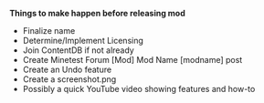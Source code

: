 **Things to make happen before releasing mod**
- Finalize name
- Determine/Implement Licensing
- Join ContentDB if not already
- Create Minetest Forum [Mod] Mod Name [modname] post
- Create an Undo feature
- Create a screenshot.png
- Possibly a quick YouTube video showing features and how-to
